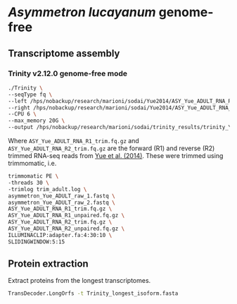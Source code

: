 # _Asymmetron lucayanum_ genome-free

## Transcriptome assembly

### Trinity v2.12.0 genome-free mode
```bash
./Trinity \
--seqType fq \
--left /hps/nobackup/research/marioni/sodai/Yue2014/ASY_Yue_ADULT_RNA_R1_trim.fq.gz \
--right /hps/nobackup/research/marioni/sodai/Yue2014/ASY_Yue_ADULT_RNA_R2_trim.fq.gz \
--CPU 6 \
--max_memory 20G \
--output /hps/nobackup/research/marioni/sodai/trinity_results/trinity_Yue_adult_out_dir
```

Where `ASY_Yue_ADULT_RNA_R1_trim.fq.gz` and `ASY_Yue_ADULT_RNA_R2_trim.fq.gz` are the forward (R1) and reverse (R2) trimmed RNA-seq reads from [Yue et al. (2014)](https://academic.oup.com/gbe/article/6/10/2681/610856). These were trimmed using trimmomatic, i.e.
```bash
trimmomatic PE \
-threads 30 \
-trimlog trim_adult.log \
asymmetron_Yue_ADULT_raw_1.fastq \
asymmetron_Yue_ADULT_raw_2.fastq \
ASY_Yue_ADULT_RNA_R1_trim.fq.gz \
ASY_Yue_ADULT_RNA_R1_unpaired.fq.gz \
ASY_Yue_ADULT_RNA_R2_trim.fq.gz \
ASY_Yue_ADULT_RNA_R2_unpaired.fq.gz \
ILLUMINACLIP:adapter.fa:4:30:10 \
SLIDINGWINDOW:5:15
```

## Protein extraction

Extract proteins from the longest transcriptomes.
```bash
TransDecoder.LongOrfs -t Trinity_longest_isoform.fasta
```
